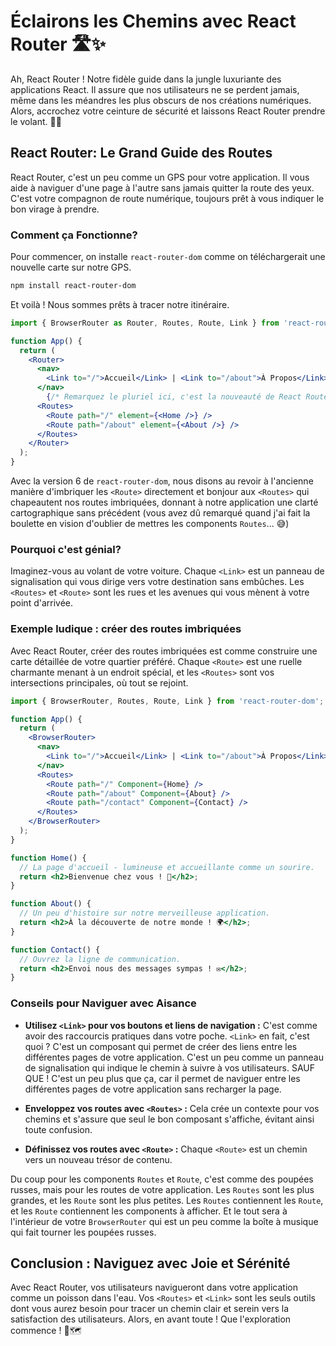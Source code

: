 # Éclairons les Chemins avec React Router 🛣️✨

Ah, React Router ! Notre fidèle guide dans la jungle luxuriante des applications React. Il assure que nos utilisateurs ne se perdent jamais, même dans les méandres les plus obscurs de nos créations numériques. Alors, accrochez votre ceinture de sécurité et laissons React Router prendre le volant. 🚗💡

## React Router: Le Grand Guide des Routes

React Router, c'est un peu comme un GPS pour votre application. Il vous aide à naviguer d'une page à l'autre sans jamais quitter la route des yeux. C'est votre compagnon de route numérique, toujours prêt à vous indiquer le bon virage à prendre.

### Comment ça Fonctionne?

Pour commencer, on installe `react-router-dom` comme on téléchargerait une nouvelle carte sur notre GPS.

```bash
npm install react-router-dom
```

Et voilà ! Nous sommes prêts à tracer notre itinéraire.

```jsx
import { BrowserRouter as Router, Routes, Route, Link } from 'react-router-dom';

function App() {
  return (
    <Router>
      <nav>
        <Link to="/">Accueil</Link> | <Link to="/about">À Propos</Link>
      </nav>
        {/* Remarquez le pluriel ici, c'est la nouveauté de React Router v6! */}
      <Routes>
        <Route path="/" element={<Home />} />
        <Route path="/about" element={<About />} />
      </Routes>
    </Router>
  );
}
```

Avec la version 6 de `react-router-dom`, nous disons au revoir à l'ancienne manière d'imbriquer les `<Route>` directement et bonjour aux `<Routes>` qui chapeautent nos routes imbriquées, donnant à notre application une clarté cartographique sans précédent (vous avez dû remarqué quand j'ai fait la boulette en vision d'oublier de mettres les components `Routes`... 😅)

### Pourquoi c'est génial?

Imaginez-vous au volant de votre voiture. Chaque `<Link>` est un panneau de signalisation qui vous dirige vers votre destination sans embûches. Les `<Routes>` et `<Route>` sont les rues et les avenues qui vous mènent à votre point d'arrivée.

### Exemple ludique : créer des routes imbriquées

Avec React Router, créer des routes imbriquées est comme construire une carte détaillée de votre quartier préféré. Chaque `<Route>` est une ruelle charmante menant à un endroit spécial, et les `<Routes>` sont vos intersections principales, où tout se rejoint.

```jsx
import { BrowserRouter, Routes, Route, Link } from 'react-router-dom';

function App() {
  return (
    <BrowserRouter>
      <nav>
        <Link to="/">Accueil</Link> | <Link to="/about">À Propos</Link>
      </nav>
      <Routes>
        <Route path="/" Component={Home} />
        <Route path="/about" Component={About} />
        <Route path="/contact" Component={Contact} />
      </Routes>
    </BrowserRouter>
  );
}

function Home() {
  // La page d'accueil - lumineuse et accueillante comme un sourire.
  return <h2>Bienvenue chez vous ! 🏡</h2>;
}

function About() {
  // Un peu d'histoire sur notre merveilleuse application.
  return <h2>À la découverte de notre monde ! 🌍</h2>;
}

function Contact() {
  // Ouvrez la ligne de communication.
  return <h2>Envoi nous des messages sympas ! ✉️</h2>;
}
```

### Conseils pour Naviguer avec Aisance

- **Utilisez `<Link>` pour vos boutons et liens de navigation :** C'est comme avoir des raccourcis pratiques dans votre poche.
`<Link>` en fait, c'est quoi ? C'est un composant qui permet de créer des liens entre les différentes pages de votre application. C'est un peu comme un panneau de signalisation qui indique le chemin à suivre à vos utilisateurs. SAUF QUE ! C'est un peu plus que ça, car il permet de naviguer entre les différentes pages de votre application sans recharger la page.
  
- **Enveloppez vos routes avec `<Routes>` :** Cela crée un contexte pour vos chemins et s'assure que seul le bon composant s'affiche, évitant ainsi toute confusion.

- **Définissez vos routes avec `<Route>` :** Chaque `<Route>` est un chemin vers un nouveau trésor de contenu.

Du coup pour les components `Routes` et `Route`, c'est comme des poupées russes, mais pour les routes de votre application. Les `Routes` sont les plus grandes, et les `Route` sont les plus petites. Les `Routes` contiennent les `Route`, et les `Route` contiennent les components à afficher. Et le tout sera à l'intérieur de votre `BrowserRouter` qui est un peu comme la boîte à musique qui fait tourner les poupées russes.

## Conclusion : Naviguez avec Joie et Sérénité

Avec React Router, vos utilisateurs navigueront dans votre application comme un poisson dans l'eau. Vos `<Routes>` et `<Link>` sont les seuls outils dont vous aurez besoin pour tracer un chemin clair et serein vers la satisfaction des utilisateurs. Alors, en avant toute ! Que l'exploration commence ! 🚀🗺️

